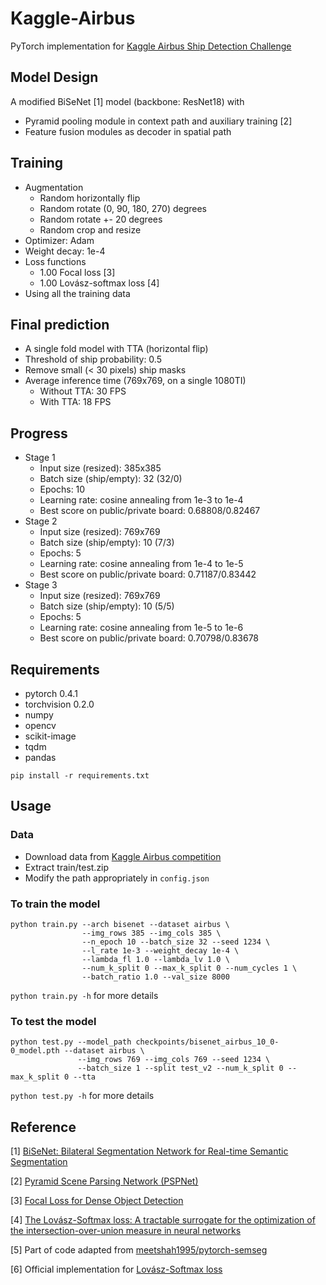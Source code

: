 # Kaggle-Airbus
PyTorch implementation for [Kaggle Airbus Ship Detection Challenge](https://www.kaggle.com/c/airbus-ship-detection)


## Model Design
A modified BiSeNet [1] model (backbone: ResNet18) with
* Pyramid pooling module in context path and auxiliary training [2]
* Feature fusion modules as decoder in spatial path


## Training
* Augmentation
    - Random horizontally flip
    - Random rotate (0, 90, 180, 270) degrees
    - Random rotate +- 20 degrees
    - Random crop and resize
* Optimizer: Adam
* Weight decay: 1e-4
* Loss functions
    - 1.00 Focal loss [3]
    - 1.00 Lovász-softmax loss [4]
* Using all the training data


## Final prediction
* A single fold model with TTA (horizontal flip)
* Threshold of ship probability: 0.5
* Remove small (< 30 pixels) ship masks
* Average inference time (769x769, on a single 1080TI)
    - Without TTA: 30 FPS
    - With TTA: 18 FPS


## Progress
+ Stage 1
    * Input size (resized): 385x385
    * Batch size (ship/empty): 32 (32/0)
    * Epochs: 10
    * Learning rate: cosine annealing from 1e-3 to 1e-4
    * Best score on public/private board: 0.68808/0.82467
+ Stage 2
    * Input size (resized): 769x769
    * Batch size (ship/empty): 10 (7/3)
    * Epochs: 5
    * Learning rate: cosine annealing from 1e-4 to 1e-5
    * Best score on public/private board: 0.71187/0.83442
+ Stage 3
    * Input size (resized): 769x769
    * Batch size (ship/empty): 10 (5/5)
    * Epochs: 5
    * Learning rate: cosine annealing from 1e-5 to 1e-6
    * Best score on public/private board: 0.70798/0.83678


## Requirements
* pytorch 0.4.1
* torchvision 0.2.0
* numpy
* opencv
* scikit-image
* tqdm
* pandas

`pip install -r requirements.txt`


## Usage

### Data
* Download data from [Kaggle Airbus competition](https://www.kaggle.com/c/airbus-ship-detection/data)
* Extract train/test.zip
* Modify the path appropriately in `config.json`

### To train the model
```
python train.py --arch bisenet --dataset airbus \
                --img_rows 385 --img_cols 385 \
                --n_epoch 10 --batch_size 32 --seed 1234 \
                --l_rate 1e-3 --weight_decay 1e-4 \
                --lambda_fl 1.0 --lambda_lv 1.0 \
                --num_k_split 0 --max_k_split 0 --num_cycles 1 \
                --batch_ratio 1.0 --val_size 8000
```
`python train.py -h` for more details

### To test the model
```
python test.py --model_path checkpoints/bisenet_airbus_10_0-0_model.pth --dataset airbus \
               --img_rows 769 --img_cols 769 --seed 1234 \
               --batch_size 1 --split test_v2 --num_k_split 0 --max_k_split 0 --tta
```
`python test.py -h` for more details


## Reference
[1] [BiSeNet: Bilateral Segmentation Network for Real-time Semantic Segmentation](https://arxiv.org/abs/1808.00897)

[2] [Pyramid Scene Parsing Network (PSPNet)](https://arxiv.org/abs/1612.01105)

[3] [Focal Loss for Dense Object Detection](https://arxiv.org/abs/1708.02002)

[4] [The Lovász-Softmax loss: A tractable surrogate for the optimization of the intersection-over-union measure in neural networks](https://arxiv.org/abs/1705.08790)

[5] Part of code adapted from [meetshah1995/pytorch-semseg](https://github.com/meetshah1995/pytorch-semseg)

[6] Official implementation for [Lovász-Softmax loss](https://github.com/bermanmaxim/LovaszSoftmax)
